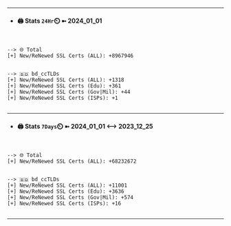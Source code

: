 

---
- #### 🖨️ **Stats** `24Hr`⏲️ ➼ 2024_01_01
```console


--> 🌐 Total
[+] New/ReNewed SSL Certs (ALL): +8967946


--> 🇧🇩 bd_ccTLDs
[+] New/ReNewed SSL Certs (ALL): +1318
[+] New/ReNewed SSL Certs (Edu): +361
[+] New/ReNewed SSL Certs (Gov|Mil): +44
[+] New/ReNewed SSL Certs (ISPs): +1


```

---
- #### 🖨️ **Stats** `7Days`⏲️ ➼ 2024_01_01 <--> 2023_12_25
```console


--> 🌐 Total
[+] New/ReNewed SSL Certs (ALL): +68232672


--> 🇧🇩 bd_ccTLDs
[+] New/ReNewed SSL Certs (ALL): +11001
[+] New/ReNewed SSL Certs (Edu): +3636
[+] New/ReNewed SSL Certs (Gov|Mil): +574
[+] New/ReNewed SSL Certs (ISPs): +16


```

---

